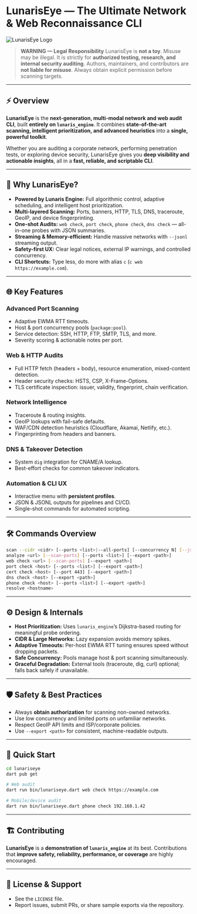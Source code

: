 # LunarisEye — The Ultimate Network & Web Reconnaissance CLI

![LunarisEye Logo](https://k.top4top.io/p_3514x9kqz1.png)

> **WARNING — Legal Responsibility**
> LunarisEye is **not a toy**. Misuse may be illegal. It is strictly for **authorized testing, research, and internal security auditing**. Authors, maintainers, and contributors are **not liable for misuse**. Always obtain explicit permission before scanning targets.

---

## ⚡ Overview

**LunarisEye** is the **next-generation, multi-modal network and web audit CLI**, built **entirely on `lunaris_engine`**. It combines **state-of-the-art scanning, intelligent prioritization, and advanced heuristics** into a **single, powerful toolkit**.

Whether you are auditing a corporate network, performing penetration tests, or exploring device security, LunarisEye gives you **deep visibility and actionable insights**, all in a **fast, reliable, and scriptable CLI**.

---

## 🚀 Why LunarisEye?

* **Powered by Lunaris Engine:** Full algorithmic control, adaptive scheduling, and intelligent host prioritization.
* **Multi-layered Scanning:** Ports, banners, HTTP, TLS, DNS, traceroute, GeoIP, and device fingerprinting.
* **One-shot Audits:** `web check`, `port check`, `phone check`, `dns check` — all-in-one probes with JSON summaries.
* **Streaming & Memory-efficient:** Handle massive networks with `--jsonl` streaming output.
* **Safety-first UX:** Clear legal notices, external IP warnings, and controlled concurrency.
* **CLI Shortcuts:** Type less, do more with alias `c` (`c web https://example.com`).

---

## 🌐 Key Features

### Advanced Port Scanning

* Adaptive EWMA RTT timeouts.
* Host & port concurrency pools (`package:pool`).
* Service detection: SSH, HTTP, FTP, SMTP, TLS, and more.
* Severity scoring & actionable notes per port.

### Web & HTTP Audits

* Full HTTP fetch (headers + body), resource enumeration, mixed-content detection.
* Header security checks: HSTS, CSP, X-Frame-Options.
* TLS certificate inspection: issuer, validity, fingerprint, chain verification.

### Network Intelligence

* Traceroute & routing insights.
* GeoIP lookups with fail-safe defaults.
* WAF/CDN detection heuristics (Cloudflare, Akamai, Netlify, etc.).
* Fingerprinting from headers and banners.

### DNS & Takeover Detection

* System `dig` integration for CNAME/A lookup.
* Best-effort checks for common takeover indicators.

### Automation & CLI UX

* Interactive menu with **persistent profiles**.
* JSON & JSONL outputs for pipelines and CI/CD.
* Single-shot commands for automated scripting.

---

## 🛠 Commands Overview

```bash
scan --cidr <cidr> [--ports <list>|--all-ports] [--concurrency N] [--jsonl] [--export <path>]
analyze <url> [--scan-ports] [--ports <list>] [--export <path>]
web check <url> [--scan-ports] [--export <path>]
port check <host> [--ports <list>] [--export <path>]
cert check <host> [--port 443] [--export <path>]
dns check <host> [--export <path>]
phone check <host> [--ports <list>] [--export <path>]
resolve <hostname>
```

---

## ⚙ Design & Internals

* **Host Prioritization:** Uses `lunaris_engine`’s Dijkstra-based routing for meaningful probe ordering.
* **CIDR & Large Networks:** Lazy expansion avoids memory spikes.
* **Adaptive Timeouts:** Per-host EWMA RTT tuning ensures speed without dropping packets.
* **Safe Concurrency:** Pools manage host & port scanning simultaneously.
* **Graceful Degradation:** External tools (traceroute, dig, curl) optional; falls back safely if unavailable.

---

## 🛡 Safety & Best Practices

* Always **obtain authorization** for scanning non-owned networks.
* Use low concurrency and limited ports on unfamiliar networks.
* Respect GeoIP API limits and ISP/corporate policies.
* Use `--export <path>` for consistent, machine-readable outputs.

---

## 🚀 Quick Start

```bash
cd lunariseye
dart pub get

# Web audit
dart run bin/lunariseye.dart web check https://example.com

# Mobile/device audit
dart run bin/lunariseye.dart phone check 192.168.1.42
```

---

## 🏗 Contributing

**LunarisEye** is a **demonstration of `lunaris_engine`** at its best. Contributions that **improve safety, reliability, performance, or coverage** are highly encouraged.

---

## 📄 License & Support

* See the `LICENSE` file.
* Report issues, submit PRs, or share sample exports via the repository.
